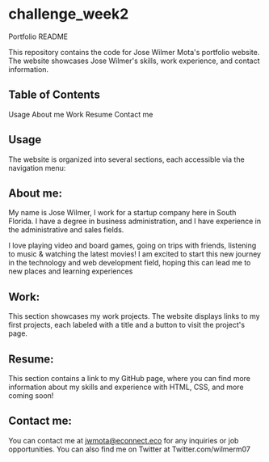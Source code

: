 # challenge_week2
Portfolio README

This repository contains the code for Jose Wilmer Mota's portfolio website. The website showcases Jose Wilmer's skills, work experience, and contact information.

## Table of Contents

Usage
About me
Work
Resume
Contact me

## Usage

The website is organized into several sections, each accessible via the navigation menu:

## About me:

My name is Jose Wilmer, I work for a startup company here in South Florida. I have a degree in business administration, and I have experience in the administrative and sales fields. 

I love playing video and board games, going on trips with friends, listening to music & watching the latest movies! I am excited to start this new journey in the technology and web development field, hoping this can lead me to new places and learning experiences



## Work: 

This section showcases my work projects. The website displays links to my first  projects, each labeled with a title and a button to visit the project's page.

## Resume: 

This section contains a link to my GitHub page, where you can find more information about my skills and experience with HTML, CSS, and more coming soon!

## Contact me: 

You can contact me at jwmota@econnect.eco for any inquiries or job opportunities. You can also find me on Twitter at Twitter.com/wilmerm07





